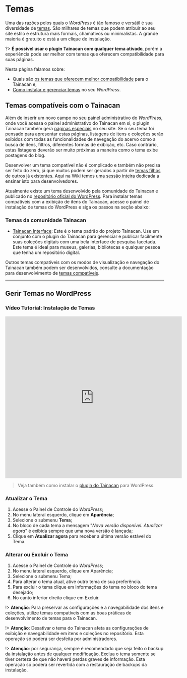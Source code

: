 # Temas

Uma das razões pelos quais o *WordPress* é tão famoso e versátil é sua diversidade de [temas](https://wordpress.org/themes/ 'ignore'). São milhares de temas que podem atribuir ao seu site estilo e estrutura mais formais, chamativos ou minimalistas. A grande maioria é gratuito e está a um clique de instalação.  

?> **É possível usar o plugin Tainacan com qualquer tema ativado**, porém a experiência pode ser melhor com temas que oferecem compatibilidade para suas páginas.

Nesta página falamos sobre:

* Quais são [os temas que oferecem melhor compatibilidade](#temas-compatíveis-com-o-tainacan) para o Tainacan e,
* [Como instalar e gerenciar temas](#gerir-temas-no-wordpress) no seu *WordPress*.

## Temas compatíveis com o Tainacan

Além de inserir um novo campo no seu painel administrativo do *WordPress*, onde você acessa o painel administrativo do Tainacan em si, o plugin Tainacan também gera [páginas especiais](/pt-br/tainacan-pages.md) no seu site. Se o seu tema foi pensado para apresentar estas páginas, listagens de itens e coleções serão exibidos com todas as funcionalidades de navegação do acervo como a busca de itens, filtros, diferentes formas de exibição, etc. Caso contrário, estas listagens deverão ser muito próximas a maneira como o tema exibe postagens do blog.

Desenvolver um tema compatível não é complicado e também não precisa ser feito do zero, já que muitos podem ser gerados a partir de [temas filhos](https://codex.wordpress.org/pt-br:Temas_Filhos 'ingnore') de outros já existentes. Aqui na Wiki temos [uma sessão inteira](/dev/creating-compatible-themes.md) dedicada a ensinar isto para desenvolvedores.

Atualmente existe um tema desenvolvido pela comunidade do Tainacan e publicado no [repositório oficial do WordPress](https://br.wordpress.org/themes/). Para instalar temas compatíveis com a exibição de itens do Tainacan, acesse o painel de instalação de temas do WordPress e siga os passos na seção abaixo:

### Temas da comunidade Tainacan

* [Tainacan Interface](https://br.wordpress.org/themes/tainacan-interface/): Este é o tema padrão do projeto Tainacan. Use em conjunto com o plugin do Tainacan para gerenciar e publicar facilmente suas coleções digitais com uma bela interface de pesquisa facetada. Este tema é ideal para museus, galerias, bibliotecas e qualquer pessoa que tenha um repositório digital.

Outros temas compatíveis com os modos de visualização e navegação do Tainacan também podem ser desenvolvidos, consulte a documentação para desenvolvimento de [temas compatíveis](/dev/custom-templates). 

-----

## Gerir Temas no WordPress

### Vídeo Tutorial: Instalação de Temas

<iframe
    width="560"
    height="513" 
    src="https://www.youtube.com/embed/oEl9bWe_rWI?start=780"
    frameborder="0"
    allow="accelerometer; autoplay; encrypted-media; gyroscope; picture-in-picture"
    allowfullscreen>
</iframe>

> Veja também como instalar o [plugin do Tainacan](/pt-br/tainacan) para WordPress.

### Atualizar o Tema

1. Acesse o Painel de Controle do *WordPress*;
2. No menu lateral esquerdo, clique em **Aparência**;
3. Selecione o submenu **Tema**;
4. No bloco de cada tema a mensagem "*Nova versão disponível. Atualizar agora*" é exibida sempre que uma nova versão é lançada;
  1. Clique em **Atualizar agora** para receber a última versão estável do Tema.

### Alterar ou Excluir o Tema

1. Acesse o Painel de Controle do *WordPress*;
2. No menu lateral esquerdo, clique em Aparência;
3. Selecione o submenu Tema;
  1. Para alterar o tema atual, ative outro tema de sua preferência.
4. Para excluir o tema clique em Informações do tema no bloco do tema desejado;
  1. No canto inferior direito clique em Excluir.

  !> **Atenção**: Para preservar as configurações e a navegabilidade dos itens e coleções, utilize temas compatíveis com as boas práticas de desenvolvimento de temas para o Tainacan.

  !> **Atenção**: Desativar o tema do Tainacan afeta as configurações de exibição e navegabilidade em itens e coleções no repositório. Esta operação só poderá ser desfeita por administradores.

  !> **Atenção**: por segurança, sempre é recomendado que seja feito o backup da instalação antes de qualquer modificação. Exclua o tema somente se tiver certeza de que não haverá perdas graves de informação. Esta operação só poderá ser revertida com a restauração de backups da instalação.